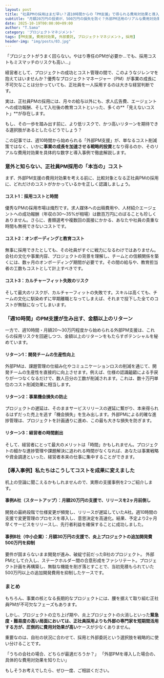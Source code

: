 ```yaml
---
layout: post
title: "社員PMの採用はまだ早い？週10時間からの「PM支援」で得られる費用対効果と導入事例"
subtitle: "月額20万円の投資が、500万円の損失を防ぐ？外部PM活用のリアルな費用対効果"
date: 2025-10-19T00:00:00+09:00
author: "T.Sama"
category: 'プロジェクトマネジメント'
tags: [PM支援, 費用対効果, 外部委託, プロジェクトマネジメント, 採用]
header-img: "img/posts/03.jpg"
---
```


「プロジェクトがうまく回らない。やはり専任のPMが必要か…でも、採用コストもミスマッチのリスクも高い…」

経営者として、プロジェクトの成功とコスト管理の間で、このようなジレンマを抱えてはいませんか？優秀なプロジェクトマネージャー（PM）が事業の成長に不可欠なことは分かっていても、正社員を一人採用するのは大きな経営判断です。

実は、正社員PMの採用には、月々の給与以外にも、求人広告費、エージェントへの成功報酬、そして入社後の教育コストといった、多くの**「見えないコスト」**が存在します。

もし、その一歩を踏み出す前に、より低リスクで、かつ高いリターンを期待できる選択肢があるとしたらどうでしょう？

この記事では、週10時間から始められる「外部PM支援」が、単なるコスト削減策ではなく、いかに**事業の成長を加速させる戦略的投資**となり得るのか、そのリアルな費用対効果を具体的な数字と導入事例で徹底解説します。

<!-- more -->

### 意外と知らない、正社員PM採用の「本当の」コスト

まず、外部PM支援の費用対効果を考える前に、比較対象となる正社員PMの採用に、どれだけのコストがかかっているかを正しく認識しましょう。

#### コスト1：採用コストと時間
優秀なPMの採用市場は熾烈です。求人媒体への出稿費用や、人材紹介エージェントへの成功報酬（年収の30〜35%が相場）は数百万円にのぼることも珍しくありません。さらに、書類選考や複数回の面接にかかる、あなたや社員の貴重な時間も無視できないコストです。

#### コスト2：オンボーディングと教育コスト
無事に採用できたとしても、その社員がすぐに戦力になるわけではありません。会社の文化や事業内容、プロジェクトの背景を理解し、チームとの信頼関係を築くには、数ヶ月のオンボーディング期間が必要です。その間の給与や、教育担当者の工数もコストとして計上すべきです。

#### コスト3：カルチャーフィット失敗のリスク
そして最大のリスクが、カルチャーフィットの失敗です。スキルは高くても、チームの文化に馴染めずに早期離職となってしまえば、それまで投下した全てのコストが無駄になってしまいます。

### 「週10時間」のPM支援が生み出す、金額以上のリターン

一方で、週10時間・月額20〜30万円程度から始められる外部PM支援は、これらの採用リスクを回避しつつ、金額以上のリターンをもたらすポテンシャルを秘めています。

#### リターン1：開発チームの生産性向上
外部PMは、課題管理の仕組み化やコミュニケーションロスの削減を通じて、開発チームの生産性を直接的に向上させます。例えば、仕様の認識齟齬による手戻りが一つなくなるだけで、数人日分の工数が削減されます。これは、数十万円単位のコスト削減効果に相当します。

#### リターン2：事業機会損失の防止
プロジェクトの遅延は、そのままサービスリリースの遅延に繋がり、本来得られるはずだった売上を逃す「機会損失」を生み出します。外部PMによる的確な進捗管理は、プロジェクトを計画通りに進め、この最も大きな損失を防ぎます。

#### リターン3：経営者の時間創出
そして、経営者にとって最大のメリットは「時間」かもしれません。プロジェクトの細かな進捗管理や課題解決に追われる時間がなくなれば、あなたは事業戦略や資金調達といった、経営者本来の仕事に集中することができます。

### 【導入事例】私たちはこうしてコストを成果に変えました

机上の空論に聞こえるかもしれませんので、実際の支援事例を2つご紹介します。

#### 事例A社（スタートアップ）：月額20万円の支援で、リリースを2ヶ月前倒し
開発の最終段階で仕様変更が頻発し、リリースが遅延していたA社。週10時間の支援で変更管理のプロセスを導入し、意思決定を高速化。結果、予定より2ヶ月早くサービスをリリースし、先行者利益を確保することに成功しました。

#### 事例B社（中小企業）：月額30万円の支援で、炎上プロジェクトの追加開発費500万円を抑制
要件が固まらないまま開発が進み、破綻寸前だったB社のプロジェクト。
外部PMとして介入し、ステークホルダー間の合意形成をファシリテート。プロジェクト計画を再構築し、無駄な機能を削ぎ落とすことで、当初見積もられていた500万円以上の追加開発費用を抑制したケースです。

### まとめ

もちろん、事業の核となる長期的なプロジェクトには、腰を据えて取り組む正社員PMが不可欠なフェーズもあります。

しかし、プロジェクトの立ち上げ期や、炎上プロジェクトの火消しといった**緊急度・難易度の高い局面においては、正社員採用よりも外部の専門家を短期間活用する方が、圧倒的に費用対効果が高い**ケースが少なくありません。

重要なのは、自社の状況に合わせて、採用と外部委託という選択肢を戦略的に使い分けることです。

「うちの会社の場合、どちらが最適だろうか？」
「外部PMを導入した場合の、具体的な費用対効果を知りたい」

もしそうお考えでしたら、ぜひ一度、ご相談ください。
